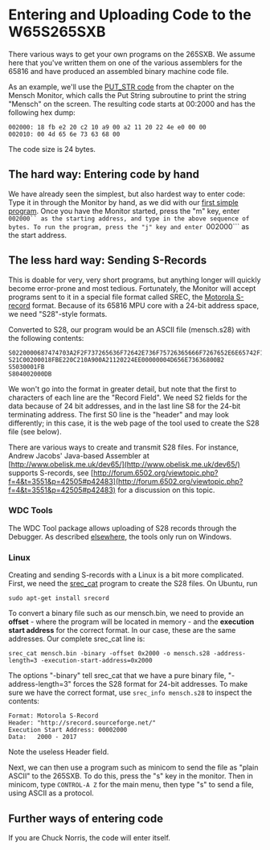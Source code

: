 # Entering and Uploading Code to the W65S265SXB

There various ways to get your own programs on the 265SXB. We assume here that
you've written them on one of the various assemblers for the 65816 and have
produced an assembled binary machine code file.  

As an example, we'll use the [PUT_STR
code](https://github.com/scotws/265SXB-Guide/blob/master/monitor.md) from the
chapter on the Mensch Monitor, which calls the Put String subroutine to print
the string "Mensch" on the screen. The resulting code starts at 00:2000 and has
the following hex dump: 
```
002000: 18 fb e2 20 c2 10 a9 00 a2 11 20 22 4e e0 00 00 
002010: 00 4d 65 6e 73 63 68 00 
```
The code size is 24 bytes.


## The hard way: Entering code by hand

We have already seen the simplest, but also hardest way to enter code: Type it in
through the Monitor by hand, as we did with our [first simple
program](https://github.com/scotws/265SXB-Guide/blob/master/simple_programs.md).
Once you have the Monitor started, press the "m" key, enter ```002000`` as the
starting address, and type in the above sequence of bytes. To run the program,
press the "j" key and enter ```002000``` as the start address. 


## The less hard way: Sending S-Records

This is doable for very, very short programs, but anything longer will quickly
become error-prone and most tedious. Fortunately, the Monitor will accept
programs sent to it in a special file format called SREC, the [Motorola
S-record](https://en.wikipedia.org/wiki/SREC_(file_format)) format. Because of
its 65816 MPU core with a 24-bit address space, we need "S28"-style formats.

Converted to S28, our program would be an ASCII file (mensch.s28) with the
following contents:
```
S0220000687474703A2F2F737265636F72642E736F75726365666F7267652E6E65742F1D
S21C00200018FBE220C210A900A21120224EE00000004D656E73636800B2
S5030001FB
S804002000DB
```

We won't go into the format in greater detail, but note that the first to
characters of each line are the "Record Field". We need S2 fields for the data
because of 24 bit addresses, and in the last line S8 for the 24-bit terminating
address. The first S0 line is the "header" and may look differently; in this
case, it is the web page of the tool used to create the S28 file (see below).

There are various ways to create and transmit S28 files. For instance,
Andrew Jacobs' Java-based Assembler at
[http://www.obelisk.me.uk/dev65/](http://www.obelisk.me.uk/dev65/) supports
S-records, see
[http://forum.6502.org/viewtopic.php?f=4&t=3551&p=42505#p42483](http://forum.6502.org/viewtopic.php?f=4&t=3551&p=42505#p42483)
for a discussion on this topic. 


### WDC Tools

The WDC Tool package allows uploading of S28 records through the Debugger. As
described
[elsewhere](https://github.com/scotws/265SXB-Guide/blob/master/wdc_tools.md),
the tools only run on Windows.


### Linux 

Creating and sending S-records with a Linux is a bit more complicated. First, we need the
[srec_cat](http://srecord.sourceforge.net/man/man1/srec_examples.html) program
to create the S28 files. On Ubuntu, run
```
sudo apt-get install srecord
```
To convert a binary file such as our mensch.bin, we need to provide an
**offset** - where the program will be located in memory - and the **execution
start address** for the correct format. In our case, these are the same
addresses. Our complete srec_cat line is:
```
srec_cat mensch.bin -binary -offset 0x2000 -o mensch.s28 -address-length=3 -execution-start-address=0x2000
```

The options "-binary" tell srec_cat that we have a pure binary file,
"-address-length=3" forces the S28 format for 24-bit addresses. To make sure we
have the correct format, use ```srec_info mensch.s28``` to inspect the contents:
```
Format: Motorola S-Record
Header: "http://srecord.sourceforge.net/"
Execution Start Address: 00002000
Data:   2000 - 2017
```
Note the useless Header field.

Next, we can then use a program such as minicom to send the file as "plain
ASCII" to the 265SXB. To do this, press the "s" key in the monitor. Then in
minicom, type ```CONTROL-A Z``` for the main menu, then type "s" to send a file,
using ASCII as a protocol.


## Further ways of entering code

If you are Chuck Norris, the code will enter itself.

